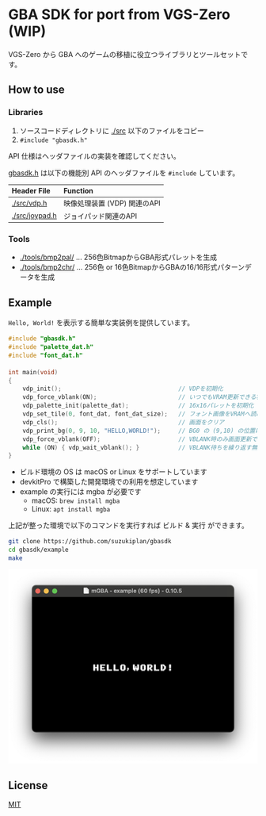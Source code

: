 # GBA SDK for port from VGS-Zero (WIP)

VGS-Zero から GBA へのゲームの移植に役立つライブラリとツールセットです。

## How to use

### Libraries

1. ソースコードディレクトリに [./src](./src) 以下のファイルをコピー
2. `#include "gbasdk.h"`

API 仕様はヘッダファイルの実装を確認してください。

[gbasdk.h](./src/gbasdk.h) は以下の機能別 API のヘッダファイルを `#include` しています。

|Header File|Function|
|:-----|:-------|
|[./src/vdp.h](./src/vdp.h)|映像処理装置 (VDP) 関連のAPI|
|[./src/joypad.h](./src/joypad.h)|ジョイパッド関連のAPI|

### Tools

- [./tools/bmp2pal/](./tools/bmp2pal/) ... 256色BitmapからGBA形式パレットを生成
- [./tools/bmp2chr/](./tools/bmp2chr/) ... 256色 or 16色BitmapからGBAの16/16形式パターンデータを生成

## Example

`Hello, World!` を表示する簡単な実装例を提供しています。

```c
#include "gbasdk.h"
#include "palette_dat.h"
#include "font_dat.h"

int main(void)
{
    vdp_init();                                 // VDPを初期化
    vdp_force_vblank(ON);                       // いつでもVRAM更新できる状態にする
    vdp_palette_init(palette_dat);              // 16x16パレットを初期化
    vdp_set_tile(0, font_dat, font_dat_size);   // フォント画像をVRAMへ読み込む
    vdp_cls();                                  // 画面をクリア
    vdp_print_bg(0, 9, 10, "HELLO,WORLD!");     // BG0 の (9,10) の位置に HELLO,WORLD! を表示
    vdp_force_vblank(OFF);                      // VBLANK時のみ画面更新できる状態にする
    while (ON) { vdp_wait_vblank(); }           // VBLANK待ちを繰り返す無限ループ
}
```

- ビルド環境の OS は macOS or Linux をサポートしています
- devkitPro で構築した開発環境での利用を想定しています
- example の実行には mgba が必要です
  - macOS: `brew install mgba`
  - Linux: `apt install mgba`

上記が整った環境で以下のコマンドを実行すれば ビルド & 実行 ができます。

```bash
git clone https://github.com/suzukiplan/gbasdk
cd gbasdk/example
make
```

![preview](preview.png)

## License

[MIT](LICENSE.txt)

